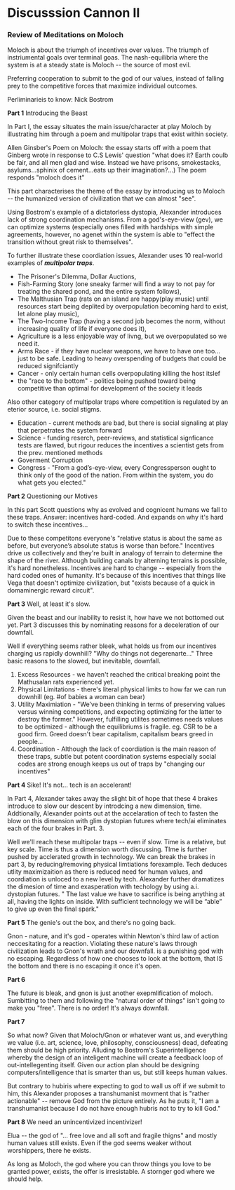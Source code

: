 # Discusssion Cannon II 

### Review of Meditations on Moloch


Moloch is about the triumph of incentives over values. The triumph of instriumental goals over terminal goas. The nash-equilibria where the system is at a steady state is Moloch -- the source of most evil. 


Preferring cooperation to submit to the god of our values, instead of falling prey to the competitive forces that maximize individual outcomes.


Perliminarieis to know: 
Nick Bostrom 

**Part 1** Introducing the Beast 

In Part I, the essay situates the main issue/character at play Moloch by illustrating him through a poem and multipolar traps that exist within society. 

Allen Ginsber's Poem on Moloch: the essay starts off with a poem that Ginberg wrote in response to C.S Lewis' question "what does it? Earth coulb be fair, and all men glad and wise. Instead we have prisons, smokestacks, asylums...sphinix of cement...eats up their imagination?...) The poem responds "moloch does it"

This part characterises the theme of the essay by introducing us to Moloch -- the humanized version of civilization that we can almost "see". 

Using Bostrom's example of a dictatorless dystopia, Alexander introduces lack of strong coordination mechanisms. From a god's-eye-view (gev), we can optimize systems (especially ones filled with hardships with simple agreements, however, no agenet within the system is able to "effect the transition without great risk to themselves". 

To further illustrate these coordiation issues, Alexander uses 10 real-world examples of ***multipolar traps***. 
 - The Prisoner's Dilemma, Dollar Auctions,
 - Fish-Farming Story (one sneaky farmer will find a way to not pay for treating the shared pond, and the entire system follows), 
 - The Malthusian Trap (rats on an island are happy(play music) until resources start being deplited by overpopulation becoming hard to exist, let alone play music), 
 - The Two-Income Trap (having a second job becomes the norm, without increasing quality of life if everyone does it), 
 - Agriculture is a less enjoyable way of livng, but we overpopulated so we need it.
 - Arms Race - if they have nuclear weapons, we have to have one too... just to be safe. Leading to heavy overspending of budgets that could be reduced signifciantly 
 - Cancer - only certain human cells overpopulating killing the host itslef
 - the "race to the bottom" - politics being pushed toward being competitive than optimal for development of the society it leads 

Also other category of multipolar traps where competition is regulated by an eterior source, i.e. social stigms. 

- Education - current methods are bad, but there is social signaling at play that perpetrates the system forward
- Science - funding reserch, peer-reviews, and statistical signficance tests are flawed, but rigour reduces the incentives a scientist gets from the prev. mentioned methods
- Goverment Corruption
- Congress - "From a god’s-eye-view, every Congressperson ought to think only of the good of the nation. From within the system, you do what gets you elected."

**Part 2** Questioning our Motives


In this part Scott questions why as evolved and cognicent humans we fall to these traps. Answer: incentives hard-coded. And expands on why it's hard to switch these incentives...


Due to these competitons everyone's "relative status is about the same as before, but everyone’s absolute status is worse than before." Incentives drive us collectively and they're built in analogy of terrain to determine the shape of the river. Although building canals by alterning terrains is possible, it's hard nonetheless. Incentives are hard to change -- especially from the hard coded ones of humanity. It's because of this incentives that things like Vega that doesn't optimize civilization, but "exists because of a quick in domaminergic reward circuit". 

**Part 3** Well, at least it's slow. 

Given the beast and our inability to resist it, how have we not bottomed out yet. Part 3 discusses this by nominating reasons for a deceleration of our downfall.


Well if everything seems rather bleek, what holds us from our incentives charging us rapidly downhill? "Why do things not degerenarte..." Three basic reasons to the slowed, but inevitable, downfall. 
1. Excess Resources - we haven't reached the critical breaking point the Mathusalan rats experienced yet. 
2. Physical Limitations - there's literal physical limits to how far we can run downhill (eg. #of babies a woman can bear)
3. Utility Maximiation - "We’ve been thinking in terms of preserving values versus winning competitions, and expecting optimizing for the latter to destroy the former." However, fulfilling utilites sometimes needs values to be optimized - although the equilibriums is fragile. eg. CSR to be a good firm. Greed doesn't bear capitalism, capitalism bears greed in people...  
4. Coordination - Although the lack of coordiation is the main reason of these traps, subtle but potent coordination systems especially social codes are strong enough keeps us out of traps by "changing our incentives"

**Part 4** Sike! It's not... tech is an accelerant! 

In Part 4, Alexander takes away the slight bit of hope that these 4 brakes introduce to slow our descent by introdcing a new dimension, time. Addtionally, Alexander points out at the accelaration of tech to fasten the blow on this dimension with glim dystopian futures where tech/ai eliminates each of the four brakes in Part. 3. 


Well we'll reach these multipolar traps -- even if slow. Time is a relative, but key scale. Time is thus a dimension worth discussing. TIme is further pushed by acclerated growth in technology. We can break the brakes in part 3, by reducing/removing physical limtiations forexample. Tech deduces utlity maximizaition as there is reduced need for human values, and coordiation is unloced to a new level by tech. Alexander further dramatizes the dimesion of time and exasperation with techology by using a.i. dystopian futures. " The last value we have to sacrifice is being anything at all, having the lights on inside. With sufficient technology we will be “able” to give up even the final spark."

**Part 5** The genie's out the box, and there's no going back. 

Gnon - nature, and it's god - operates within Newton's third law of action neccesitating for a reaction. Violating these nature's laws through civilization leads to Gnon's wrath and our downfall. is a punishing god with no escaping. Regardless of how one chooses to look at the bottom, that IS the bottom and there is no escaping it once it's open.  

**Part 6**

The future is bleak, and gnon is just another exepmlification of moloch. Sumbitting to them and following the "natural order of things" isn't going to make you "free". There is no order! It's always downfall. 

**Part 7**

So what now? Given that Moloch/Gnon or whatever want us, and everything we value (i.e. art, science, love, philosophy, consciousness) dead, defeating them should be high priority. Alluding to Bostrom's Superintelligence whereby the design of an inteligent machine will create a feedback loop of out-intellegenting itself. Given our action plan should be designing computers/intelligence that is smarter than us, but still keeps human values. 

But contrary to hubiris where expecting to god to wall us off if we submit to him, this Alexander proposes a transhumanist movment that is "rather actionable" -- remove God from the picture entirely. As he puts it, "I am a transhumanist because I do not have enough hubris not to try to kill God."


**Part 8** We need an unincentivized incentivizer! 

Elua -- the god of "... free love and all soft and fragile thigns" and mostly human values still exists. Even if the god seems weaker without worshippers, there he exists. 

As long as Moloch, the god where you can throw things you love to be granted power, exists, the offer is irresistable. A stornger god where we should help. 

